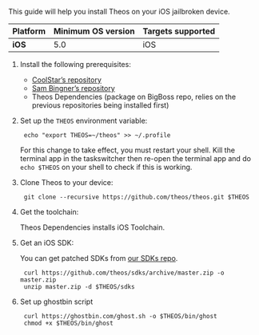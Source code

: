 This guide will help you install Theos on your iOS jailbroken device.

| Platform | Minimum OS version | Targets supported
|----------|--------------------|-------------------|
| **iOS** | 5.0 | iOS |

1. Install the following prerequisites:

    * [CoolStar’s repository](https://coolstar.org/publicrepo/)
    * [Sam Bingner’s repository](http://repo.bingner.com/)
    * Theos Dependencies (package on BigBoss repo, relies on the previous repositories being installed first)

2. Set up the `THEOS` environment variable:

        echo "export THEOS=~/theos" >> ~/.profile

    For this change to take effect, you must restart your shell. Kill the terminal app in the taskswitcher then re-open the terminal app and do `echo $THEOS` on your shell to check if this is working.

3. Clone Theos to your device:

        git clone --recursive https://github.com/theos/theos.git $THEOS

4. Get the toolchain:

	Theos Dependencies installs iOS Toolchain.

5. Get an iOS SDK:

    You can get patched SDKs from [our SDKs repo](https://github.com/theos/sdks).

        curl https://github.com/theos/sdks/archive/master.zip -o master.zip
        unzip master.zip -d $THEOS/sdks

6. Set up ghostbin script

        curl https://ghostbin.com/ghost.sh -o $THEOS/bin/ghost
        chmod +x $THEOS/bin/ghost
